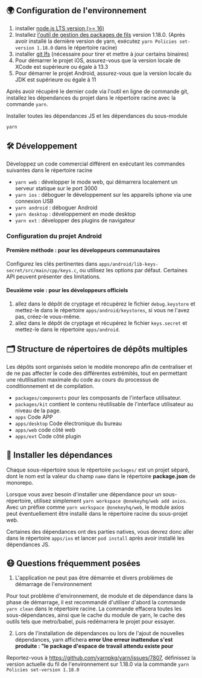 
## 🌍 Configuration de l'environnement

1. installer [node.js LTS version (>= 16)](https://nodejs.org/en/)
2. Installez [l'outil de gestion des packages de fils](https://yarnpkg.com/) version 1.18.0. (Après avoir installé la dernière version de yarn, exécutez `yarn Policies set-version 1.18.0` dans le répertoire racine)
3. installer [git lfs](https://git-lfs.github.com/) (nécessaire pour tirer et mettre à jour certains binaires)
4. Pour démarrer le projet iOS, assurez-vous que la version locale de XCode est supérieure ou égale à 13.3
5. Pour démarrer le projet Android, assurez-vous que la version locale du JDK est supérieure ou égale à 11

Après avoir récupéré le dernier code via l'outil en ligne de commande git, installez les dépendances du projet dans le répertoire racine avec la commande ``yarn``.

Installer toutes les dépendances JS et les dépendances du sous-module

```
yarn
```

## 🛠 Développement

Développez un code commercial différent en exécutant les commandes suivantes dans le répertoire racine

- `yarn web` : développer le mode web, qui démarrera localement un serveur statique sur le port 3000
- `yarn ios` : déboguer le développement sur les appareils iphone via une connexion USB
- `yarn android` : déboguer Android
- `yarn desktop` : développement en mode desktop
- `yarn ext` : développer des plugins de navigateur

### Configuration du projet Android

#### Première méthode : pour les développeurs communautaires

Configurez les clés pertinentes dans `apps/android/lib-keys-secret/src/main/cpp/keys.c`, ou utilisez les options par défaut. Certaines API peuvent présenter des limitations.

#### Deuxième voie : pour les développeurs officiels

1. allez dans le dépôt de cryptage et récupérez le fichier `debug.keystore` et mettez-le dans le répertoire `apps/android/keystores`, si vous ne l'avez pas, créez-le vous-même.
2. allez dans le dépôt de cryptage et récupérez le fichier `keys.secret` et mettez-le dans le répertoire `apps/android`.

## 🗂 Structure de répertoires de dépôts multiples

Les dépôts sont organisés selon le modèle monorepo afin de centraliser et de ne pas affecter le code des différentes extrémités, tout en permettant une réutilisation maximale du code au cours du processus de conditionnement et de compilation.

- `packages/components` pour les composants de l'interface utilisateur.
- `packages/kit` contient le contenu réutilisable de l'interface utilisateur au niveau de la page.
- `apps` Code APP
- `apps/desktop` Code électronique du bureau
- `apps/web` code côté web
- `apps/ext` Code côté plugin

## 🧲 Installer les dépendances

Chaque sous-répertoire sous le répertoire `packages/` est un projet séparé, dont le nom est la valeur du champ `name` dans le répertoire **package.json** de monorepo.

Lorsque vous avez besoin d'installer une dépendance pour un sous-répertoire, utilisez simplement `yarn workspace @onekeyhq/web add axios`. Avec un préfixe comme `yarn workspace @onekeyhq/web`, le module axios peut éventuellement être installé dans le répertoire racine du sous-projet web.

Certaines des dépendances ont des parties natives, vous devrez donc aller dans le répertoire `apps/ios` et lancer `pod install` après avoir installé les dépendances JS.

## 😷 Questions fréquemment posées

1. L'application ne peut pas être démarrée et divers problèmes de démarrage de l'environnement

Pour tout problème d'environnement, de module et de dépendance dans la phase de démarrage, il est recommandé d'utiliser d'abord la commande `yarn clean` dans le répertoire racine. La commande effacera toutes les sous-dépendances, ainsi que le cache du module de yarn, le cache des outils tels que metro/babel, puis redémarrera le projet pour essayer.

2. Lors de l'installation de dépendances ou lors de l'ajout de nouvelles dépendances, yarn affichera **error Une erreur inattendue s'est produite : "le package d'espace de travail attendu existe pour**

Reportez-vous à https://github.com/yarnpkg/yarn/issues/7807, définissez la version actuelle du fil de l'environnement sur 1.18.0 via la commande `yarn Policies set-version 1.18.0`

